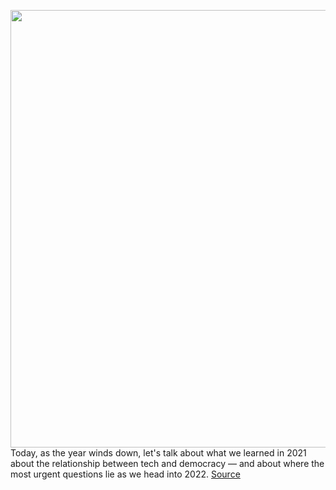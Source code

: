 <img src='https://cdn.vox-cdn.com/thumbor/_wlbiUSByFXKpY8zA7zB3_t5II8=/0x0:3000x2000/1200x675/filters:focal(1260x760:1740x1240)/cdn.vox-cdn.com/uploads/chorus_image/image/70268469/1345757982.0.jpg' width='700px' /><br/>
Today, as the year winds down, let's talk about what we learned in 2021 about the relationship between tech and democracy — and about where the most urgent questions lie as we head into 2022.
<a href='https://www.theverge.com/2021/12/14/22833467/deplatforming-trump-didnt-work'> Source <a/>